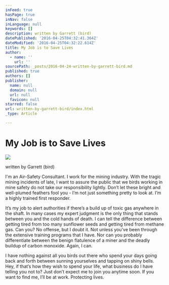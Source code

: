 ```yaml
---
inFeed: true
hasPage: true
inNav: false
inLanguage: null
keywords: []
description: written by Garrett (bird)
datePublished: '2016-04-25T04:32:41.364Z'
dateModified: '2016-04-25T04:32:22.614Z'
title: My Job is to Save Lives
author:
  - name: ''
    url: ''
sourcePath: _posts/2016-04-24-written-by-garrett-bird.md
published: true
authors: []
publisher:
  name: null
  domain: null
  url: null
  favicon: null
starred: false
url: written-by-garrett-bird/index.html
_type: Article

---
```

# My Job is to Save Lives
![](https://s3-us-west-2.amazonaws.com/the-grid-img/p/b7b0c83613454ef7aa28bf23a65c9ee5cb8f20f4.jpg)

written by Garrett (bird)

I'm an Air-Safety Consultant. I work for the mining industry. With the tragic mining incidents of late, I want to assure the public that we birds working in mine safety do not take our responsibility lightly. Donʼt let these bright and well-plumed feathers fool you - Iʼm not just something pretty to look at. Iʼm a highly trained first responder. 

Itʼs my job to alert authorities if thereʼs a build up of toxic gas anywhere in the shaft. In many cases my expert judgment is the only thing that stands between you and the cold hands of death. I can tell the difference between getting tired from too many sunflower seeds and getting tired from methane gas. Can you? No offense, but I doubt it. Not unless youʼve been through the extensive training programs that I have. Nor can you probably differentiate between the benign flatulence of a miner and the deadly buildup of carbon monoxide. Again, I can. 

I have nothing against all you birds out there who spend your days going back and forth between sunning yourselves and tapping on shiny bells. Hey, if thatʼs how they wish to spend your life, what business do I have telling you not to? Just donʼt expect me to join you anytime soon. If you want to find me, Iʼll be at work. Protecting lives.